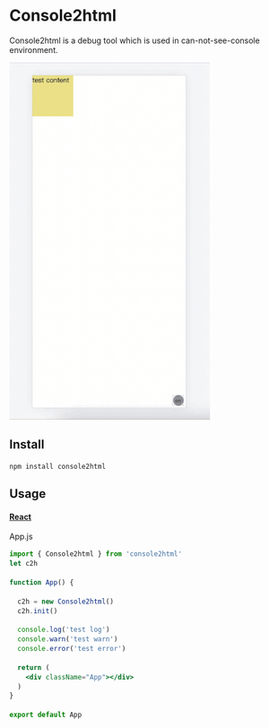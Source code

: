 # Console2html

Console2html is a debug tool which is used in can-not-see-console environment.  

<img src="https://raw.githubusercontent.com/yangfan1122/console2html/master/docs/3.gif" alt="示例" width="358" height="637" />

## Install

```
npm install console2html
```

## Usage

#### [React](https://github.com/yangfan1122/console2html/tree/master/examples/dev-react)
App.js
```jsx harmony
import { Console2html } from 'console2html'
let c2h

function App() {
  
  c2h = new Console2html()
  c2h.init()

  console.log('test log')
  console.warn('test warn')
  console.error('test error')

  return (
    <div className="App"></div>
  )
}

export default App
```